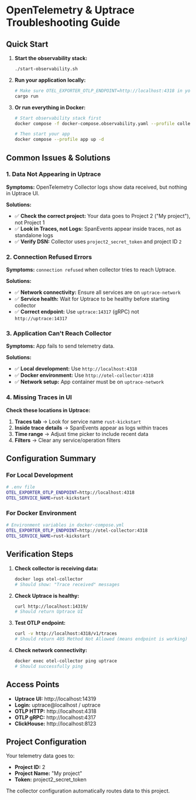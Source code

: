 # OpenTelemetry & Uptrace Troubleshooting Guide

## Quick Start

1. **Start the observability stack:**
   ```bash
   ./start-observability.sh
   ```

2. **Run your application locally:**
   ```bash
   # Make sure OTEL_EXPORTER_OTLP_ENDPOINT=http://localhost:4318 in your .env
   cargo run
   ```

3. **Or run everything in Docker:**
   ```bash
   # Start observability stack first
   docker compose -f docker-compose.observability.yaml --profile collector up -d
   
   # Then start your app
   docker compose --profile app up -d
   ```

## Common Issues & Solutions

### 1. Data Not Appearing in Uptrace

**Symptoms:** OpenTelemetry Collector logs show data received, but nothing in Uptrace UI.

**Solutions:**
- ✅ **Check the correct project:** Your data goes to Project 2 ("My project"), not Project 1
- ✅ **Look in Traces, not Logs:** SpanEvents appear inside traces, not as standalone logs
- ✅ **Verify DSN:** Collector uses `project2_secret_token` and project ID `2`

### 2. Connection Refused Errors

**Symptoms:** `connection refused` when collector tries to reach Uptrace.

**Solutions:**
- ✅ **Network connectivity:** Ensure all services are on `uptrace-network`
- ✅ **Service health:** Wait for Uptrace to be healthy before starting collector
- ✅ **Correct endpoint:** Use `uptrace:14317` (gRPC) not `http://uptrace:14317`

### 3. Application Can't Reach Collector

**Symptoms:** App fails to send telemetry data.

**Solutions:**
- ✅ **Local development:** Use `http://localhost:4318`
- ✅ **Docker environment:** Use `http://otel-collector:4318`
- ✅ **Network setup:** App container must be on `uptrace-network`

### 4. Missing Traces in UI

**Check these locations in Uptrace:**
1. **Traces tab** → Look for service name `rust-kickstart`
2. **Inside trace details** → SpanEvents appear as logs within traces
3. **Time range** → Adjust time picker to include recent data
4. **Filters** → Clear any service/operation filters

## Configuration Summary

### For Local Development
```bash
# .env file
OTEL_EXPORTER_OTLP_ENDPOINT=http://localhost:4318
OTEL_SERVICE_NAME=rust-kickstart
```

### For Docker Environment
```bash
# Environment variables in docker-compose.yml
OTEL_EXPORTER_OTLP_ENDPOINT=http://otel-collector:4318
OTEL_SERVICE_NAME=rust-kickstart
```

## Verification Steps

1. **Check collector is receiving data:**
   ```bash
   docker logs otel-collector
   # Should show: "Trace received" messages
   ```

2. **Check Uptrace is healthy:**
   ```bash
   curl http://localhost:14319/
   # Should return Uptrace UI
   ```

3. **Test OTLP endpoint:**
   ```bash
   curl -v http://localhost:4318/v1/traces
   # Should return 405 Method Not Allowed (means endpoint is working)
   ```

4. **Check network connectivity:**
   ```bash
   docker exec otel-collector ping uptrace
   # Should successfully ping
   ```

## Access Points

- **Uptrace UI:** http://localhost:14319
- **Login:** uptrace@localhost / uptrace
- **OTLP HTTP:** http://localhost:4318
- **OTLP gRPC:** http://localhost:4317
- **ClickHouse:** http://localhost:8123

## Project Configuration

Your telemetry data goes to:
- **Project ID:** 2
- **Project Name:** "My project"
- **Token:** project2_secret_token

The collector configuration automatically routes data to this project.